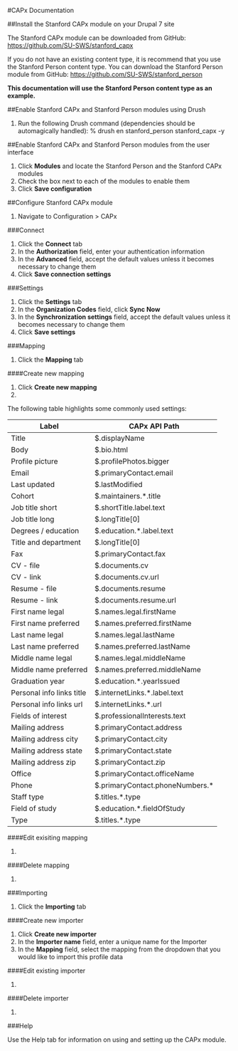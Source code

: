 #CAPx Documentation

##Install the Stanford CAPx module on your Drupal 7 site

The Stanford CAPx module can be downloaded from GitHub: https://github.com/SU-SWS/stanford_capx

If you do not have an existing content type, it is recommend that you use the Stanford Person content type. You can download the Stanford Person module from GitHub: https://github.com/SU-SWS/stanford_person

**This documentation will use the Stanford Person content type as an example.**

##Enable Stanford CAPx and Stanford Person modules using Drush

1. Run the following Drush command (dependencies should be automagically handled): % drush en stanford_person stanford_capx -y

##Enable Stanford CAPx and Stanford Person modules from the user interface

1. Click **Modules** and locate the Stanford Person and the Stanford CAPx modules
2. Check the box next to each of the modules to enable them
3. Click **Save configuration**

##Configure Stanford CAPx module

1. Navigate to Configuration > CAPx

###Connect

1. Click the **Connect** tab
2. In the **Authorization** field, enter your authentication information
3. In the **Advanced** field, accept the default values unless it becomes necessary to change them
4. Click **Save connection settings**

###Settings

1. Click the **Settings** tab
2. In the **Organization Codes** field, click **Sync Now**
3. In the **Synchronization settings** field, accept the default values unless it becomes necessary to change them
4. Click **Save settings**

###Mapping

1. Click the **Mapping** tab

####Create new mapping

1. Click **Create new mapping**
2. 

The following table highlights some commonly used settings:

Label | CAPx API Path
--- | ---
Title |	$.displayName
Body | $.bio.html
Profile picture	| $.profilePhotos.bigger
Email | $.primaryContact.email
Last updated |$.lastModified
Cohort | $.maintainers.*.title
Job title short | $.shortTitle.label.text
Job title long | $.longTitle[0]
Degrees / education | $.education.*.label.text
Title and department | $.longTitle[0]
Fax | $.primaryContact.fax
CV - file | $.documents.cv
CV - link | $.documents.cv.url
Resume - file | $.documents.resume
Resume - link | $.documents.resume.url
First name legal | $.names.legal.firstName
First name preferred | $.names.preferred.firstName
Last name legal | $.names.legal.lastName
Last name preferred | $.names.preferred.lastName
Middle name legal | $.names.legal.middleName
Middle name preferred | $.names.preferred.middleName
Graduation year | $.education.*.yearIssued
Personal info links title | $.internetLinks.*.label.text
Personal info links url | $.internetLinks.*.url
Fields of interest | $.professionalInterests.text
Mailing address | $.primaryContact.address
Mailing address city | $.primaryContact.city
Mailing address state | $.primaryContact.state
Mailing address zip | $.primaryContact.zip
Office | $.primaryContact.officeName
Phone | $.primaryContact.phoneNumbers.*
Staff type | $.titles.*.type
Field of study | $.education.*.fieldOfStudy
Type | $.titles.*.type

####Edit exisiting mapping

1.

####Delete mapping

1. 

###Importing

1. Click the **Importing** tab

####Create new importer

1. Click **Create new importer**
2. In the **Importer name** field, enter a unique name for the Importer
3. In the **Mapping** field, select the mapping from the dropdown that you would like to import this profile data

####Edit existing importer

1.

####Delete importer

1.

###Help

Use the Help tab for information on using and setting up the CAPx module.
